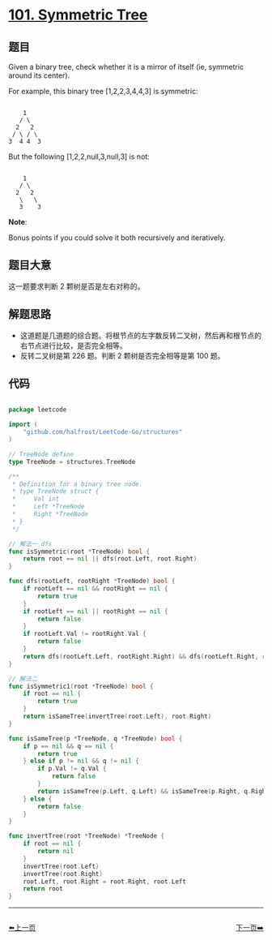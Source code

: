 # [101. Symmetric Tree](https://leetcode.com/problems/symmetric-tree/)

## 题目


Given a binary tree, check whether it is a mirror of itself (ie, symmetric around its center).

For example, this binary tree [1,2,2,3,4,4,3] is symmetric:


```

    1
   / \
  2   2
 / \ / \
3  4 4  3

```

But the following [1,2,2,null,3,null,3] is not:

```

    1
   / \
  2   2
   \   \
   3    3

```

**Note**:   

Bonus points if you could solve it both recursively and iteratively.

## 题目大意

这一题要求判断 2 颗树是否是左右对称的。


## 解题思路

- 这道题是几道题的综合题。将根节点的左字数反转二叉树，然后再和根节点的右节点进行比较，是否完全相等。
- 反转二叉树是第 226 题。判断 2 颗树是否完全相等是第 100 题。




## 代码

```go

package leetcode

import (
	"github.com/halfrost/LeetCode-Go/structures"
)

// TreeNode define
type TreeNode = structures.TreeNode

/**
 * Definition for a binary tree node.
 * type TreeNode struct {
 *     Val int
 *     Left *TreeNode
 *     Right *TreeNode
 * }
 */

// 解法一 dfs
func isSymmetric(root *TreeNode) bool {
	return root == nil || dfs(root.Left, root.Right)
}

func dfs(rootLeft, rootRight *TreeNode) bool {
	if rootLeft == nil && rootRight == nil {
		return true
	}
	if rootLeft == nil || rootRight == nil {
		return false
	}
	if rootLeft.Val != rootRight.Val {
		return false
	}
	return dfs(rootLeft.Left, rootRight.Right) && dfs(rootLeft.Right, rootRight.Left)
}

// 解法二
func isSymmetric1(root *TreeNode) bool {
	if root == nil {
		return true
	}
	return isSameTree(invertTree(root.Left), root.Right)
}

func isSameTree(p *TreeNode, q *TreeNode) bool {
	if p == nil && q == nil {
		return true
	} else if p != nil && q != nil {
		if p.Val != q.Val {
			return false
		}
		return isSameTree(p.Left, q.Left) && isSameTree(p.Right, q.Right)
	} else {
		return false
	}
}

func invertTree(root *TreeNode) *TreeNode {
	if root == nil {
		return nil
	}
	invertTree(root.Left)
	invertTree(root.Right)
	root.Left, root.Right = root.Right, root.Left
	return root
}


```


----------------------------------------------
<div style="display: flex;justify-content: space-between;align-items: center;">
<p><a href="https://books.halfrost.com/leetcode/ChapterFour/0100~0199/0100.Same-Tree/">⬅️上一页</a></p>
<p><a href="https://books.halfrost.com/leetcode/ChapterFour/0100~0199/0102.Binary-Tree-Level-Order-Traversal/">下一页➡️</a></p>
</div>
